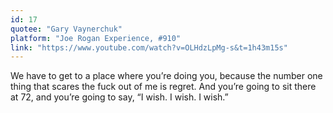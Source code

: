 ```yaml
---
id: 17
quotee: "Gary Vaynerchuk"
platform: "Joe Rogan Experience, #910"
link: "https://www.youtube.com/watch?v=OLHdzLpMg-s&t=1h43m15s"
---
```


We have to get to a place where you’re doing you, because the number one thing that scares the fuck out of me is regret. And you’re going to sit there at 72, and you’re going to say, “I wish. I wish. I wish.”
